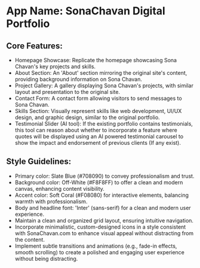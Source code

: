 # **App Name**: SonaChavan Digital Portfolio

## Core Features:

- Homepage Showcase: Replicate the homepage showcasing Sona Chavan's key projects and skills.
- About Section: An 'About' section mirroring the original site's content, providing background information on Sona Chavan.
- Project Gallery: A gallery displaying Sona Chavan's projects, with similar layout and presentation to the original site.
- Contact Form: A contact form allowing visitors to send messages to Sona Chavan.
- Skills Section: Visually represent skills like web development, UI/UX design, and graphic design, similar to the original portfolio.
- Testimonial Slider (AI tool): If the existing portfolio contains testimonials, this tool can reason about whether to incorporate a feature where quotes will be displayed using an AI powered testimonial carousel to show the impact and endorsement of previous clients (If any exist).

## Style Guidelines:

- Primary color: Slate Blue (#708090) to convey professionalism and trust.
- Background color: Off-White (#F8F8FF) to offer a clean and modern canvas, enhancing content visibility.
- Accent color: Soft Coral (#F08080) for interactive elements, balancing warmth with professionalism.
- Body and headline font: 'Inter' (sans-serif) for a clean and modern user experience.
- Maintain a clean and organized grid layout, ensuring intuitive navigation.
- Incorporate minimalistic, custom-designed icons in a style consistent with SonaChavan.com to enhance visual appeal without distracting from the content.
- Implement subtle transitions and animations (e.g., fade-in effects, smooth scrolling) to create a polished and engaging user experience without being distracting.